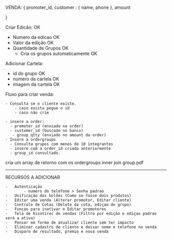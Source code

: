 VENDA: 
{
    promoter_id,
    customer : {
        name,
        phone
    },
    amount

}

Criar Edicão: OK

- Numero da edicao OK
- Valor da edição OK
- Quantidade de Grupos OK
    - Cria os grupos automaticamente OK

Adicionar Cartela:

- id do grupo OK
- numero da cartela OK 
- imagem da cartela OK

Fluxo para criar venda:

    - Consulta se o cliente existe.
        - caso exista pegue o id
        - caso não crie

    - insere a order:
      - promoter_id (enviado na order)
      - customer_id (buscado no banco)
       - group_qtty (enviado no amount da order)
    - Insere a ordergroups
      - Consulta grupos com menos de 10 integrantes
      - insere com a order_id criada anteriormente
      - group_id consultado.

cria um array de retorno com os ordergroups inner join group.pdf

    


------------------------------------------------------
RECURSOS A ADICIONAR

    -   Autenticação
            - numero do telefone > Senha padrao
    -   Unificação dos bolões (Como se fosse dois produtos)
    -   Editar uma venda (Alterar promotor, Editar cliente)
    -   Controle de Cotas (Delete da cota, ediçao de grupo)
    -   Funçao para inativar e Editar promotores
    -   Tela de hisotiroc de vendas (Filtro por edição e ediçao padrao será a ativa)
    -   Pensar em forma de atualizar cliente sem ter impacto
    -   Eliminar cadastro de cliente e deixar nome e telefone na venda
    -   Disparo de resultado, premio e nova venda

